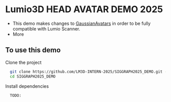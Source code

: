 # Lumio3D HEAD AVATAR DEMO 2025

- This demo makes changes to [GaussianAvatars](https://github.com/ShenhanQian/GaussianAvatars) in order to be fully compatible with Lumio Scanner.
- More

## To use this demo

Clone the project

```bash
  git clone https://github.com/LM3D-INTERN-2025/SIGGRAPH2025_DEMO.git --recursive 
  cd SIGGRAPH2025_DEMO
```

Install dependencies

```bash
  TODO:
```